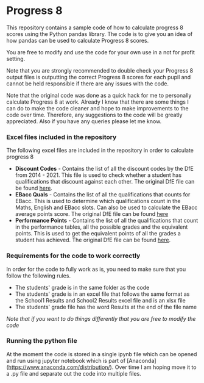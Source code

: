 # Progress 8

This repository contains a sample code of how to calculate progress 8 scores using the Python pandas library. The code is to give you an idea of how pandas can be used to calculate Progress 8 scores.

You are free to modify and use the code for your own use in a not for profit setting.

Note that you are strongly recommended to double check your Progress 8 output files is outputting the correct Progress 8 scores for each pupil and cannot be held responsible if there are any issues with the code.

Note that the original code was done as a quick hack for me to personally calculate Progress 8 at work. Already I know that there are some things I can do to make the code cleaner and hope to make improvements to the code over time. Therefore, any suggestions to the code will be greatly appreciated. Also if you have any queries please let me know.


### Excel files included in the repository

The following excel files are included in the repository in order to calculate progress 8

* **Discount Codes** - Contains the list of all the discount codes by the DfE from 2014 - 2021. This file is used to check whether a student has qualifications that discount against each other. The original DfE file can be found [here](https://www.gov.uk/government/publications/key-stage-4-qualifications-discount-codes-and-point-scores).
* **EBacc Quals** - Contains the list of all the qualifications that counts for EBacc. This is used to determine which qualifications count in the Maths, English and EBacc slots. Can also be used to calculate the EBacc average points score. The original DfE file can be found [here](https://www.gov.uk/government/publications/english-baccalaureate-eligible-qualifications)
* **Performance Points** - Contains the list of all the qualifications that count in the performance tables, all the possible grades and the equivalent points. This is used to get the equivalent points of all the grades a student has achieved. The original DfE file can be found [here](https://www.gov.uk/government/publications/key-stage-4-qualifications-discount-codes-and-point-scores).

### Requirements for the code to work correctly

In order for the code to fully work as is, you need to make sure that you follow the following rules. 
* The students' grade is in the same folder as the code
* The students' grade is in an excel file that follows the same format as the School1 Results and School2 Results excel file and is an xlsx file
* The students' grade file has the word Results at the end of the file name

_Note that if you want to do things differently that you are free to modify the code_

### Running the python file

At the moment the code is stored in a single ipynb file which can be opened and run using jupyter notebook which is part of [Anaconda] (https://www.anaconda.com/distribution/). Over time I am hoping move it to a .py file and separate out the code into multiple files.

